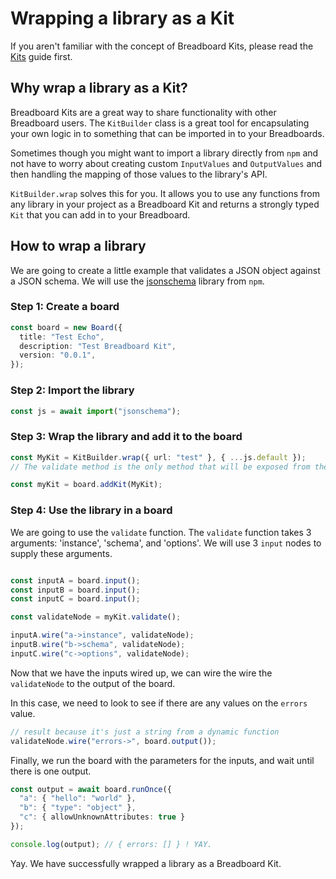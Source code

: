 # Wrapping a library as a Kit

If you aren't familiar with the concept of Breadboard Kits, please read the [Kits](kits.md) guide first.

## Why wrap a library as a Kit?

Breadboard Kits are a great way to share functionality with other Breadboard users. The `KitBuilder` class is a great tool for encapsulating your own logic in to something that can be imported in to your Breadboards.

Sometimes though you might want to import a library directly from `npm` and not have to worry about creating custom `InputValues` and `OutputValues` and then handling the mapping of those values to the library's API.

`KitBuilder.wrap` solves this for you. It allows you to use any functions from any library in your project as a Breadboard Kit and returns a strongly typed `Kit` that you can add in to your Breadboard.

## How to wrap a library

We are going to create a little example that validates a JSON object against a JSON schema. We will use the [jsonschema](https://www.npmjs.com/package/jsonschema) library from `npm`.

### Step 1: Create a board

```TypeScript
const board = new Board({
  title: "Test Echo",
  description: "Test Breadboard Kit",
  version: "0.0.1",
});
```

### Step 2: Import the library

```TypeScript
const js = await import("jsonschema");
```

### Step 3: Wrap the library and add it to the board

```TypeScript 
const MyKit = KitBuilder.wrap({ url: "test" }, { ...js.default });
// The validate method is the only method that will be exposed from the library (it's the only function, the other properties are just Classes)

const myKit = board.addKit(MyKit);
```

### Step 4: Use the library in a board

We are going to use the `validate` function. The `validate` function takes 3 arguments: 'instance', 'schema', and 'options'. We will use 3 `input` nodes to supply these arguments.

```TypeScript

const inputA = board.input();
const inputB = board.input();
const inputC = board.input();

const validateNode = myKit.validate();

inputA.wire("a->instance", validateNode);
inputB.wire("b->schema", validateNode);
inputC.wire("c->options", validateNode);
```

Now that we have the inputs wired up, we can wire the wire the `validateNode` to the output of the board.

In this case, we need to look to see if there are any values on the `errors` value.



```TypeScript
// result because it's just a string from a dynamic function
validateNode.wire("errors->", board.output());
```

Finally, we run the board with the parameters for the inputs, and wait until there is one output.

```TypeScript
const output = await board.runOnce({
  "a": { "hello": "world" },
  "b": { "type": "object" },
  "c": { allowUnknownAttributes: true }
});

console.log(output); // { errors: [] } ! YAY.
```

Yay. We have successfully wrapped a library as a Breadboard Kit.
